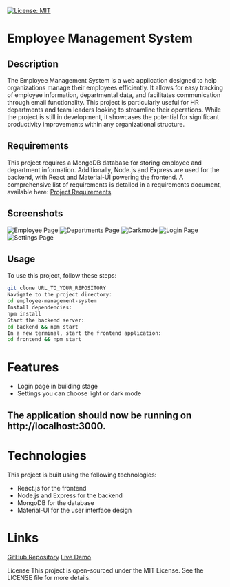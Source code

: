 [![License: MIT](https://img.shields.io/badge/License-MIT-yellow.svg)](https://opensource.org/licenses/MIT)
# Employee Management System

## Description

The Employee Management System is a web application designed to help organizations manage their employees efficiently. It allows for easy tracking of employee information, departmental data, and facilitates communication through email functionality. This project is particularly useful for HR departments and team leaders looking to streamline their operations. While the project is still in development, it showcases the potential for significant productivity improvements within any organizational structure.

## Requirements

This project requires a MongoDB database for storing employee and department information. Additionally, Node.js and Express are used for the backend, with React and Material-UI powering the frontend. A comprehensive list of requirements is detailed in a requirements document, available here: [Project Requirements](./frontend/my-react-app/public/Business%20briefing%20document.pdf).


## Screenshots
![Employee Page](./public/)
![Departments Page](./public/departmentpage.png)
![Darkmode](./public/darkmode.png)
![Login Page](./public/loginpage.png)
![Settings Page](./public/settingpage.png)

## Usage

To use this project, follow these steps:

```bash
git clone URL_TO_YOUR_REPOSITORY
Navigate to the project directory:
cd employee-management-system
Install dependencies:
npm install
Start the backend server:
cd backend && npm start
In a new terminal, start the frontend application:
cd frontend && npm start
```

# Features

- Login page in building stage
- Settings you can choose light or dark mode

## The application should now be running on http://localhost:3000.

# Technologies

This project is built using the following technologies:

- React.js for the frontend
- Node.js and Express for the backend
- MongoDB for the database
- Material-UI for the user interface design

# Links

[GitHub Repository](https://github.com/Kirill777-web/employee-management-web-app) 
[Live Demo](https://employee-management-app-nzeh.onrender.com/)

License
This project is open-sourced under the MIT License. See the LICENSE file for more details.